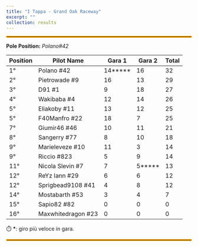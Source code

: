 ```yaml
---
title: "I Tappa - Grand Oak Raceway"
excerpt: ""
collection: results
---
```


<hr style="border: 2px solid orange;" />

**Pole Position:** _Polano#42_

| **Position** | **Pilot Name**      | **Gara 1** | **Gara 2** | **Total** |
|--------------|---------------------|------------|------------|-----------|
| 1°  | Polano #42          | 14**\*** | 16 | 32 |
| 2°  | Pietrowade #9       | 16  | 13 | 29 |
| 3°  | D91 #1              | 9   | 18 | 27 |
| 4°  | Wakibaba #4         | 12  | 14 | 26 |
| 5°  | Eliakoby #11        | 13  | 12 | 25 |
| 5°  | F40Manfro #22       | 18  | 7  | 25 |
| 7°  | Giumir46 #46        | 10  | 11 | 21 |
| 8°  | Sangerry #77        | 8   | 10 | 18 |
| 9°  | Marieleveze #10     | 11  | 3  | 14 |
| 9°  | Riccio #823         | 5   | 9  | 14 |
| 11° | Nicola Slevin #7    | 7   | 5**\*** | 13 |
| 12° | ReYz Iann #29       | 6   | 6  | 12 |
| 12° | Sprigbead9108 #41   | 4   | 8  | 12 |
| 14° | Mostabarth #53      | 3   | 4  | 7  |
| 15° | Sapio82 #82         | 0   | 0  | 0  |
| 16° | Maxwhitedragon #23  | 0   | 0  | 0  |

⏱️ **\***: giro più veloce in gara.
<hr style="border: 2px solid orange;" />

